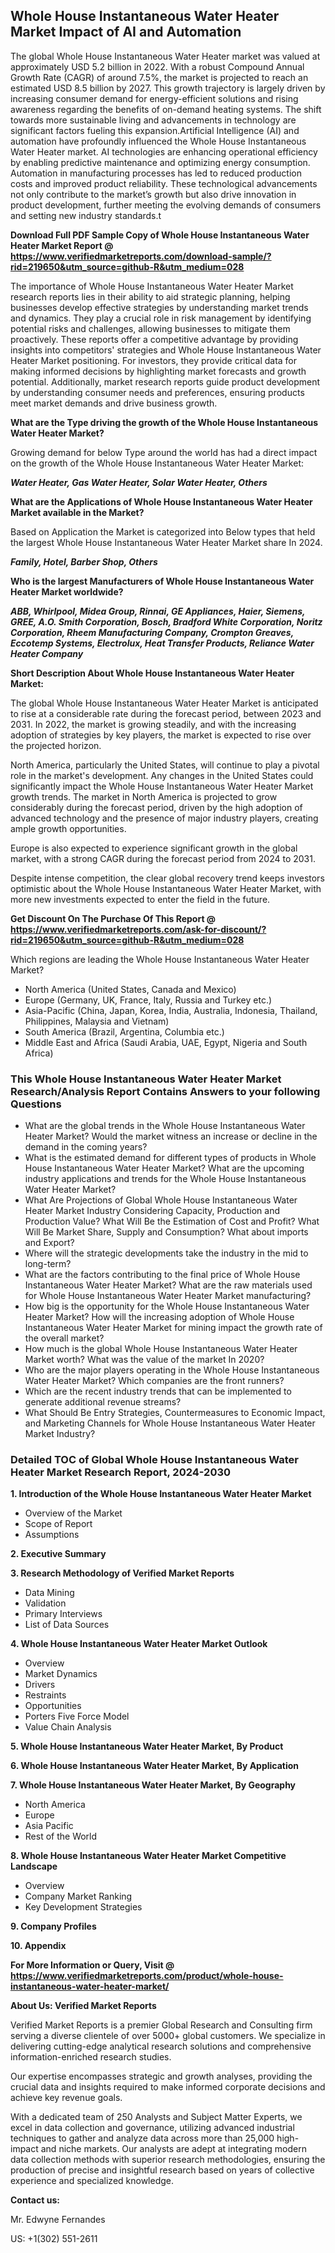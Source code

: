 <h2>Whole House Instantaneous Water Heater Market Impact of AI and Automation</h2>The global Whole House Instantaneous Water Heater market was valued at approximately USD 5.2 billion in 2022. With a robust Compound Annual Growth Rate (CAGR) of around 7.5%, the market is projected to reach an estimated USD 8.5 billion by 2027. This growth trajectory is largely driven by increasing consumer demand for energy-efficient solutions and rising awareness regarding the benefits of on-demand heating systems. The shift towards more sustainable living and advancements in technology are significant factors fueling this expansion.Artificial Intelligence (AI) and automation have profoundly influenced the Whole House Instantaneous Water Heater market. AI technologies are enhancing operational efficiency by enabling predictive maintenance and optimizing energy consumption. Automation in manufacturing processes has led to reduced production costs and improved product reliability. These technological advancements not only contribute to the market’s growth but also drive innovation in product development, further meeting the evolving demands of consumers and setting new industry standards.t</p><p id="" class=""><strong>Download Full PDF Sample Copy of Whole House Instantaneous Water Heater Market Report @ <a href="https://www.verifiedmarketreports.com/download-sample/?rid=219650&utm_source=github-R&utm_medium=028" target="_blank">https://www.verifiedmarketreports.com/download-sample/?rid=219650&utm_source=github-R&utm_medium=028</a></strong></p><p>The importance of&nbsp;Whole House Instantaneous Water Heater Market research reports lies in their ability to aid strategic planning, helping businesses develop effective strategies by understanding market trends and dynamics. They play a crucial role in risk management by identifying potential risks and challenges, allowing businesses to mitigate them proactively. These reports offer a competitive advantage by providing insights into competitors' strategies and Whole House Instantaneous Water Heater Market positioning. For investors, they provide critical data for making informed decisions by highlighting market forecasts and growth potential. Additionally, market research reports guide product development by understanding consumer needs and preferences, ensuring products meet market demands and drive business growth.</p><p><strong>What are the&nbsp;Type driving the growth of the Whole House Instantaneous Water Heater Market?</strong></p><p id="" class="">Growing demand for below Type around the world has had a direct impact on the growth of the Whole House Instantaneous Water Heater Market:</p><em><strong>Water Heater, Gas Water Heater, Solar Water Heater, Others</strong></em></p><strong>What are the&nbsp;Applications&nbsp;of Whole House Instantaneous Water Heater Market available in the Market?</strong></p><p id="" class="">Based on Application the Market is categorized into Below types that held the largest Whole House Instantaneous Water Heater Market share In 2024.</p><em><strong>Family, Hotel, Barber Shop, Others</strong></em></p><strong>Who is the largest Manufacturers of Whole House Instantaneous Water Heater Market worldwide?</strong></p><p><em><strong>ABB, Whirlpool, Midea Group, Rinnai, GE Appliances, Haier, Siemens, GREE, A.O. Smith Corporation, Bosch, Bradford White Corporation, Noritz Corporation, Rheem Manufacturing Company, Crompton Greaves, Eccotemp Systems, Electrolux, Heat Transfer Products, Reliance Water Heater Company</strong></em></p><p id="" class=""><strong>Short Description About Whole House Instantaneous Water Heater Market:</strong></p><p>The global Whole House Instantaneous Water Heater Market is anticipated to rise at a considerable rate during the forecast period, between 2023 and 2031. In 2022, the market is growing steadily, and with the increasing adoption of strategies by key players, the market is expected to rise over the projected horizon.</p><p>North America, particularly the United States, will continue to play a pivotal role in the market's development. Any changes in the United States could significantly impact the Whole House Instantaneous Water Heater Market growth trends. The market in North America is projected to grow considerably during the forecast period, driven by the high adoption of advanced technology and the presence of major industry players, creating ample growth opportunities.</p><p>Europe is also expected to experience significant growth in the global market, with a strong CAGR during the forecast period from 2024 to 2031.</p><p>Despite intense competition, the clear global recovery trend keeps investors optimistic about the Whole House Instantaneous Water Heater Market, with more new investments expected to enter the field in the future.</p><p id="" class=""><strong>Get Discount On The Purchase Of This Report @ <a href="https://www.verifiedmarketreports.com/ask-for-discount/?rid=219650&utm_source=github-R&utm_medium=028" target="_blank">https://www.verifiedmarketreports.com/ask-for-discount/?rid=219650&utm_source=github-R&utm_medium=028</a></strong></p>Which regions are leading the Whole House Instantaneous Water Heater Market?</p><ul><li>North America (United States, Canada and Mexico)</li><li>Europe (Germany, UK, France, Italy, Russia and Turkey etc.)</li><li>Asia-Pacific (China, Japan, Korea, India, Australia, Indonesia, Thailand, Philippines, Malaysia and Vietnam)</li><li>South America (Brazil, Argentina, Columbia etc.)</li><li>Middle East and Africa (Saudi Arabia, UAE, Egypt, Nigeria and South Africa)</li></ul><h3 id="" class="">This Whole House Instantaneous Water Heater Market Research/Analysis Report Contains Answers to your following Questions</h3><ul><li>What are the global trends in the Whole House Instantaneous Water Heater Market? Would the market witness an increase or decline in the demand in the coming years?</li><li>What is the estimated demand for different types of products in Whole House Instantaneous Water Heater Market? What are the upcoming industry applications and trends for the Whole House Instantaneous Water Heater Market?</li><li>What Are Projections of Global Whole House Instantaneous Water Heater Market Industry Considering Capacity, Production and Production Value? What Will Be the Estimation of Cost and Profit? What Will Be Market Share, Supply and Consumption? What about imports and Export?</li><li>Where will the strategic developments take the industry in the mid to long-term?</li><li>What are the factors contributing to the final price of Whole House Instantaneous Water Heater Market? What are the raw materials used for Whole House Instantaneous Water Heater Market manufacturing?</li><li>How big is the opportunity for the Whole House Instantaneous Water Heater Market? How will the increasing adoption of Whole House Instantaneous Water Heater Market for mining impact the growth rate of the overall market?</li><li>How much is the global Whole House Instantaneous Water Heater Market worth? What was the value of the market In 2020?</li><li>Who are the major players operating in the Whole House Instantaneous Water Heater Market? Which companies are the front runners?</li><li>Which are the recent industry trends that can be implemented to generate additional revenue streams?</li><li>What Should Be Entry Strategies, Countermeasures to Economic Impact, and Marketing Channels for Whole House Instantaneous Water Heater Market Industry?</li></ul><h3 id="" class="">Detailed TOC of Global Whole House Instantaneous Water Heater Market Research Report, 2024-2030</h3><p id="" class=""><strong>1. Introduction of the Whole House Instantaneous Water Heater Market</strong></p><ul><li>Overview of the Market</li><li>Scope of Report</li><li>Assumptions</li></ul><p id="" class=""><strong>2. Executive Summary</strong></p><p id="" class=""><strong>3. Research Methodology of Verified Market Reports</strong></p><ul><li>Data Mining</li><li>Validation</li><li>Primary Interviews</li><li>List of Data Sources</li></ul><p id="" class=""><strong>4. Whole House Instantaneous Water Heater Market Outlook</strong></p><ul><li>Overview</li><li>Market Dynamics</li><li>Drivers</li><li>Restraints</li><li>Opportunities</li><li>Porters Five Force Model</li><li>Value Chain Analysis</li></ul><p id="" class=""><strong>5. Whole House Instantaneous Water Heater Market, By Product</strong></p><p id="" class=""><strong>6. Whole House Instantaneous Water Heater Market, By Application</strong></p><p id="" class=""><strong>7. Whole House Instantaneous Water Heater Market, By Geography</strong></p><ul><li>North America</li><li>Europe</li><li>Asia Pacific</li><li>Rest of the World</li></ul><p id="" class=""><strong>8. Whole House Instantaneous Water Heater Market Competitive Landscape</strong></p><ul><li>Overview</li><li>Company Market Ranking</li><li>Key Development Strategies</li></ul><p id="" class=""><strong>9. Company Profiles</strong></p><p id="" class=""><strong>10. Appendix</strong></p><p id="" class=""><strong>For More Information or Query, Visit @ <a href="https://www.verifiedmarketreports.com/product/whole-house-instantaneous-water-heater-market/" target="_blank">https://www.verifiedmarketreports.com/product/whole-house-instantaneous-water-heater-market/</a></strong></p><p id="" class=""><strong>About Us: Verified Market Reports</strong></p><p id="" class="">Verified Market Reports is a premier Global Research and Consulting firm serving a diverse clientele of over 5000+ global customers. We specialize in delivering cutting-edge analytical research solutions and comprehensive information-enriched research studies.</p><p id="" class="">Our expertise encompasses strategic and growth analyses, providing the crucial data and insights required to make informed corporate decisions and achieve key revenue goals.</p><p id="" class="">With a dedicated team of 250 Analysts and Subject Matter Experts, we excel in data collection and governance, utilizing advanced industrial techniques to gather and analyze data across more than 25,000 high-impact and niche markets. Our analysts are adept at integrating modern data collection methods with superior research methodologies, ensuring the production of precise and insightful research based on years of collective experience and specialized knowledge.</p><p id="" class=""><strong>Contact us:</strong></p><p id="" class="">Mr. Edwyne Fernandes</p><p id="" class="">US: +1(302) 551-2611</p>